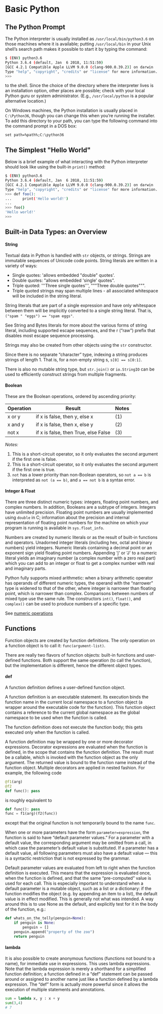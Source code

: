 # Basic Python

## The Python Prompt

The Python interpreter is usually installed as `/usr/local/bin/python3.6` on those machines where it is available; putting `/usr/local/bin` in your Unix shell’s search path makes it possible to start it by typing the command:

```sh
$ (ENV) python3.6
Python 3.6.4 (default, Jan  6 2018, 11:51:59)
[GCC 4.2.1 Compatible Apple LLVM 9.0.0 (clang-900.0.39.2)] on darwin
Type "help", "copyright", "credits" or "license" for more information.
>>>
```
to the shell. Since the choice of the directory where the interpreter lives is an installation option, other places are possible; check with your local Python guru or system administrator. (E.g., `/usr/local/python` is a popular alternative location.)

On Windows machines, the Python installation is usually placed in `C:\Python36`, though you can change this when you’re running the installer. To add this directory to your path, you can type the following command into the command prompt in a DOS box:

`set path=%path%;C:\python36`

## The Simplest "Hello World"
Below is a brief example of what interacting with the Python interpreter should look like using the built-in `print()` method:

```sh
$ (ENV) python3.6
Python 3.6.4 (default, Jan  6 2018, 11:51:59)
[GCC 4.2.1 Compatible Apple LLVM 9.0.0 (clang-900.0.39.2)] on darwin
Type "help", "copyright", "credits" or "license" for more information.
>>> def foo():
...     print('Hello world!')
...
>>> foo()
'Hello world!'
>>>
```


## Built-in Data Types: an Overview

#### String

Textual data in Python is handled with `str` objects, or strings. Strings are immutable sequences of Unicode code points. String literals are written in a variety of ways:

- Single quotes: 'allows embedded "double" quotes'.
- Double quotes: "allows embedded 'single' quotes".
- Triple quoted: '''Three single quotes''', """Three double quotes""".
- Triple quoted strings may span multiple lines - all associated whitespace will be included in the string literal.

String literals that are part of a single expression and have only whitespace between them will be implicitly converted to a single string literal. That is, `("spam " "eggs") == "spam eggs"`.

See String and Bytes literals for more about the various forms of string literal, including supported escape sequences, and the r (“raw”) prefix that disables most escape sequence processing.

Strings may also be created from other objects using the `str` constructor.

Since there is no separate “character” type, indexing a string produces strings of length 1. That is, for a non-empty string s, `s[0] == s[0:1]`.

There is also no mutable string type, but `str.join()` or `io.StringIO` can be used to efficiently construct strings from multiple fragments.

#### Boolean
These are the Boolean operations, ordered by ascending priority:

| Operation | Result | Notes |
|---|---|---|
| x or y	| if x is false, then y, else x	| (1) |
| x and y	| if x is false, then x, else y |	(2) |
| not x	| if x is false, then True, else False | (3) |

_Notes:_
1. This is a short-circuit operator, so it only evaluates the second argument if the first one is false.
2. This is a short-circuit operator, so it only evaluates the second argument if the first one is true.
3. `not` has a lower priority than non-Boolean operators, so `not a == b` is interpreted as `not (a == b)`, and `a == not b` is a syntax error.

#### Integer & Float

There are three distinct numeric types: integers, floating point numbers, and complex numbers. In addition, Booleans are a subtype of integers. Integers have unlimited precision. Floating point numbers are usually implemented using `double` in C; information about the precision and internal representation of floating point numbers for the machine on which your program is running is available in `sys.float_info`.

Numbers are created by numeric literals or as the result of built-in functions and operators. Unadorned integer literals (including hex, octal and binary numbers) yield integers. Numeric literals containing a decimal point or an exponent sign yield floating point numbers. Appending 'j' or 'J' to a numeric literal yields an imaginary number (a complex number with a zero real part) which you can add to an integer or float to get a complex number with real and imaginary parts.

Python fully supports mixed arithmetic: when a binary arithmetic operator has operands of different numeric types, the operand with the “narrower” type is widened to that of the other, where integer is narrower than floating point, which is narrower than complex. Comparisons between numbers of mixed type use the same rule. The constructors `int()`, `float()`, and `complex()` can be used to produce numbers of a specific type.

See [numeric operations](https://docs.python.org/3/library/stdtypes.html#numeric-types-int-float-complex)

## Functions

Function objects are created by function definitions. The only operation on a function object is to call it: `func(argument-list)`.

There are really two flavors of function objects: built-in functions and user-defined functions. Both support the same operation (to call the function), but the implementation is different, hence the different object types.

#### def
A function definition defines a user-defined function object.

A function definition is an executable statement. Its execution binds the function name in the current local namespace to a function object (a wrapper around the executable code for the function). This function object contains a reference to the current global namespace as the global namespace to be used when the function is called.

The function definition does not execute the function body; this gets executed only when the function is called.

A function definition may be wrapped by one or more decorator expressions. Decorator expressions are evaluated when the function is defined, in the scope that contains the function definition. The result must be a callable, which is invoked with the function object as the only argument. The returned value is bound to the function name instead of the function object. Multiple decorators are applied in nested fashion. For example, the following code
```python
@f1(arg)
@f2
def func(): pass
```
is roughly equivalent to
```python
def func(): pass
func = f1(arg)(f2(func))
```
except that the original function is not temporarily bound to the name `func`.

When one or more parameters have the form `parameter=expression`, the function is said to have “default parameter values.” For a parameter with a default value, the corresponding argument may be omitted from a call, in which case the parameter’s default value is substituted. If a parameter has a default value, all following parameters must also have a default value — this is a syntactic restriction that is not expressed by the grammar.

Default parameter values are evaluated from left to right when the function definition is executed. This means that the expression is evaluated once, when the function is defined, and that the same “pre-computed” value is used for each call. This is especially important to understand when a default parameter is a mutable object, such as a list or a dictionary: if the function modifies the object (e.g. by appending an item to a list), the default value is in effect modified. This is generally not what was intended. A way around this is to use None as the default, and explicitly test for it in the body of the function, e.g.:
```python
def whats_on_the_telly(penguin=None):
    if penguin is None:
        penguin = []
    penguin.append("property of the zoo")
    return penguin
```

#### lambda
It is also possible to create anonymous functions (functions not bound to a name), for immediate use in expressions. This uses lambda expressions. Note that the lambda expression is merely a shorthand for a simplified function definition; a function defined in a “def” statement can be passed around or assigned to another name just like a function defined by a lambda expression. The “def” form is actually more powerful since it allows the execution of multiple statements and annotations.

```python
sum = lambda x, y : x + y
sum(3,4)
# 7
```
